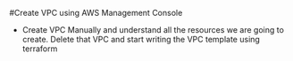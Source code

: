#Create VPC using AWS Management Console
- Create VPC Manually and understand all the resources we are going to create. Delete that VPC and start writing the VPC template using terraform
